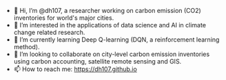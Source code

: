 - 👋 Hi, I’m @dh107, a researcher working on carbon emission (CO2) inventories for world's major cities.
- 👀 I’m interested in the applications of data science and AI in climate change related research.
- 🌱 I’m currently learning Deep Q-learning (DQN, a reinforcement learning method).
- 💞️ I’m looking to collaborate on city-level carbon emission inventories using carbon accounting, satellite remote sensing and GIS. 
- 📫 How to reach me: https://dh107.github.io

<!---
dh107/dh107 is a ✨ special ✨ repository because its `README.md` (this file) appears on your GitHub profile.
You can click the Preview link to take a look at your changes.
--->
